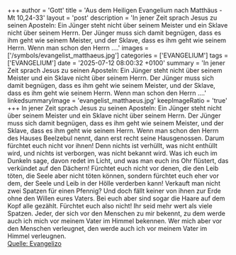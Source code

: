 +++
author = 'Gott'
title = 'Aus dem Heiligen Evangelium nach Matthäus - Mt 10,24-33'
layout = 'post'
description = 'In jener Zeit sprach Jesus zu seinen Aposteln: Ein Jünger steht nicht über seinem Meister und ein Sklave nicht über seinem Herrn. Der Jünger muss sich damit begnügen, dass es ihm geht wie seinem Meister, und der Sklave, dass es ihm geht wie seinem Herrn. Wenn man schon den Herrn ....'
images = ['/symbols/evangelist_matthaeus.jpg']
categories = ['EVANGELIUM']
tags = ['EVANGELIUM']
date = '2025-07-12 08:00:32 +0100'
summary = 'In jener Zeit sprach Jesus zu seinen Aposteln: Ein Jünger steht nicht über seinem Meister und ein Sklave nicht über seinem Herrn. Der Jünger muss sich damit begnügen, dass es ihm geht wie seinem Meister, und der Sklave, dass es ihm geht wie seinem Herrn. Wenn man schon den Herrn ....'
linkedsummaryImage = 'evangelist_matthaeus.jpg'
keepImageRatio = 'true'
+++
In jener Zeit sprach Jesus zu seinen Aposteln: Ein Jünger steht nicht über seinem Meister und ein Sklave nicht über seinem Herrn.
Der Jünger muss sich damit begnügen, dass es ihm geht wie seinem Meister, und der Sklave, dass es ihm geht wie seinem Herrn. Wenn man schon den Herrn des Hauses Beelzebul nennt, dann erst recht seine Hausgenossen.<!--more-->
Darum fürchtet euch nicht vor ihnen! Denn nichts ist verhüllt, was nicht enthüllt wird, und nichts ist verborgen, was nicht bekannt wird.
Was ich euch im Dunkeln sage, davon redet im Licht, und was man euch ins Ohr flüstert, das verkündet auf den Dächern!
Fürchtet euch nicht vor denen, die den Leib töten, die Seele aber nicht töten können, sondern fürchtet euch eher vor dem, der Seele und Leib in der Hölle verderben kann!
Verkauft man nicht zwei Spatzen für einen Pfennig? Und doch fällt keiner von ihnen zur Erde ohne den Willen eures Vaters.
Bei euch aber sind sogar die Haare auf dem Kopf alle gezählt.
Fürchtet euch also nicht! Ihr seid mehr wert als viele Spatzen.
Jeder, der sich vor den Menschen zu mir bekennt, zu dem werde auch ich mich vor meinem Vater im Himmel bekennen.
Wer mich aber vor den Menschen verleugnet, den werde auch ich vor meinem Vater im Himmel verleugnen.<br> [Quelle: Evangelizo](https://evangeliumtagfuertag.org/DE/gospel)